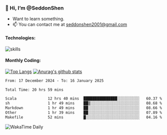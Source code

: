 ### 👋 Hi, I’m @SeddonShen
- Want to learn something.
- 📫 You can contact me at seddonshen2001@gmail.com

#### Technologies:

![skills](https://skillicons.dev/icons?i=scala,js,html,css,bootstrap,jquery,c,cpp,cloudflare,django,docker,flask,git,github,githubactions,linux,latex,mysql,nodejs,ps,php,pr,py,raspberrypi,redis,unreal,v,vscode,vue,bash)

#### Monthly Coding:
[![Top Langs](https://github-readme-stats.vercel.app/api/top-langs?username=seddonshen&show_icons=true&locale=en&layout=compact&hide=html&langs_count=8)](https://github.com/SeddonShen/)
[![Anurag's github stats](https://github-readme-stats.vercel.app/api?username=SeddonShen&count_private=true&show_icons=true)](https://github.com/anuraghazra/github-readme-stats)
<!--START_SECTION:waka-->

```txt
From: 17 December 2024 - To: 16 January 2025

Total Time: 20 hrs 59 mins

Scala              12 hrs 40 mins  ███████████████░░░░░░░░░░   60.37 %
sh                 1 hr 49 mins    ██▒░░░░░░░░░░░░░░░░░░░░░░   08.68 %
Markdown           1 hr 49 mins    ██░░░░░░░░░░░░░░░░░░░░░░░   08.66 %
Other              1 hr 39 mins    ██░░░░░░░░░░░░░░░░░░░░░░░   07.89 %
Makefile           52 mins         █░░░░░░░░░░░░░░░░░░░░░░░░   04.16 %
```

<!--END_SECTION:waka-->

![WakaTime Daily](https://wakatime.com/share/@seddon2001/61a7e342-5f12-4fea-bf92-1fac161e97d6.svg)
<!---
SeddonShen/SeddonShen is a ✨ special ✨ repository because its `README.md` (this file) appears on your GitHub profile.
You can click the Preview link to take a look at your changes.
--->

